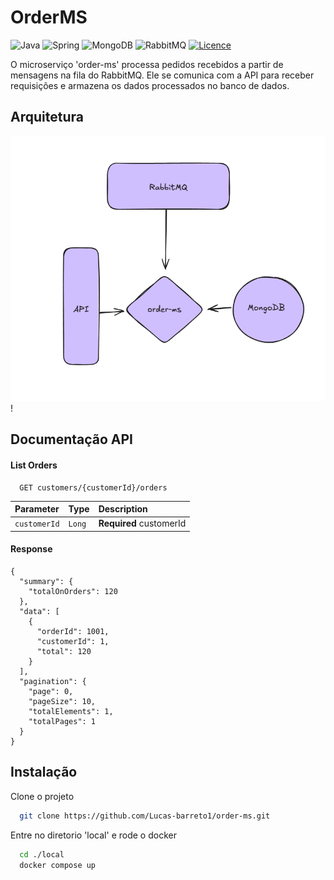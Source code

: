 
# OrderMS
![Java](https://img.shields.io/badge/java-%23ED8B00.svg?style=for-the-badge&logo=openjdk&logoColor=white)
![Spring](https://img.shields.io/badge/spring-%236DB33F.svg?style=for-the-badge&logo=spring&logoColor=white)
![MongoDB](https://img.shields.io/badge/-MongoDB-13aa52?style=for-the-badge&logo=mongodb&logoColor=white)
![RabbitMQ](https://img.shields.io/static/v1?message=RabbitMQ&logo=rabbitmq&label=&color=FF6600&logoColor=white&labelColor=&style=for-the-badge)
[![Licence](https://img.shields.io/github/license/Ileriayo/markdown-badges?style=for-the-badge)](./LICENSE)

O microserviço 'order-ms' processa pedidos recebidos a partir de mensagens na fila do RabbitMQ. Ele se comunica com a API para receber requisições e armazena os dados processados no banco de dados.

## Arquitetura
![img.png](img.png)!

## Documentação API

#### List Orders

```http
  GET customers/{customerId}/orders
```

| Parameter | Type     | Description                |
| :-------- | :------- | :------------------------- |
| `customerId` | `Long` | **Required** customerId |

#### Response

```code
{
  "summary": {
    "totalOnOrders": 120
  },
  "data": [
    {
      "orderId": 1001,
      "customerId": 1,
      "total": 120
    }
  ],
  "pagination": {
    "page": 0,
    "pageSize": 10,
    "totalElements": 1,
    "totalPages": 1
  }
}
```


## Instalação

Clone o projeto

```bash
  git clone https://github.com/Lucas-barreto1/order-ms.git
```

Entre no diretorio 'local' e rode o docker

```bash
  cd ./local
  docker compose up
```
